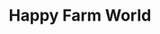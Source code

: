 ---
title: "Happy Farm World"
sub_title: "A Farmville-like Sandbox Farming Game"
permalink: /HappyFarmWorld/
image: assets/images/UIMockup.png
layout: page
---